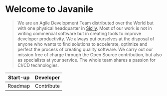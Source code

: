 # Welcome to Javanile

> We are an Agile Development Team distributed over the World but with one physical headquarter in [Sicily](https://en.wikipedia.org/wiki/Sicily). Most of our work is not in writing commercial software but in creating tools to improve developer productivity. We always put ourselves at the disposal of anyone who wants to find solutions to accelerate, optimize and perfect the process of creating quality software. We carry out our mission free of charge through the Open Source contribution, but also as specialists at your service. The whole team shares a passion for CI/CD technologies.

| Start-up | Developer |
| :------: | :-------: |
| Roadmap  | Contribute |
